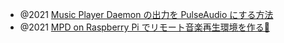 - @2021 [Music Player Daemon の出力を PulseAudio にする方法](https://zenn.dev/toru3/articles/dcafb713689eed)
- @2021 [MPD on Raspberry Pi でリモート音楽再生環境を作る💪](https://zenn.dev/aruneko/articles/9b4555b6dd3897)
